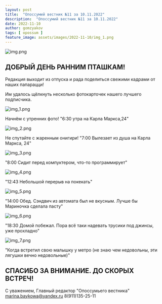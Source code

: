 ```yaml
---
layout: post
title:  "Опоссумий вестник №11 за 10.11.2022"
description:  "Опоссумий вестник №11 за 10.11.2022"
date: 2022-11-10
author: gomzyakov
tags: [ opossum ]
feature_image: assets/images/2022-11-10/img_1.png
---
```


![img.png](../assets/images/2022-11-10/img.png)

## ДОБРЫЙ ДЕНЬ РАННИМ ПТАШКАМ!

Редакция выходит из отпуска и рада поделиться свежими кадрами от наших папарацци!

Им удалось щёлкнуть несколько фотокарточек нашего лучшего подписчика.

![img_1.png](../assets/images/2022-11-10/img_1.png)

Начнём с утренних фото! "6:30 утра на Карла Маркса,24"

![img_2.png](../assets/images/2022-11-10/img_2.png)

Не спутайте с жаренным онигири! "7:00 Вылезает из душа на Карла Маркса, 24"

![img_3.png](../assets/images/2022-11-10/img_3.png)

"8:00 Сидит перед компуктером, что-то программирует"

![img_4.png](../assets/images/2022-11-10/img_4.png)

"12:43 Небольшой перерыв на покекать"

![img_5.png](../assets/images/2022-11-10/img_5.png)

"14:00 Обед. Сэндвич из автомата был не вкусным. Лучше бы Мариночка сделала пасту"

![img_6.png](../assets/images/2022-11-10/img_6.png)

"18:30 Домой побежал. Пора всё таки надевать трусики под джинсы, уже прохладно"

![img_7.png](../assets/images/2022-11-10/img_7.png)

"Когда встретил свою малышку у метро (не знаю чем недовольны, эти лягушки вечно недовольные)"

## СПАСИБО ЗА ВНИМАНИЕ. ДО СКОРЫХ ВСТРЕЧ!

С уважением, Главный редактор "Опоссумьего вестника"
marina.baykowa@yandex.ru
8(911)135-25-11
